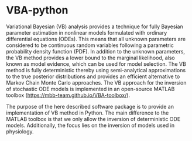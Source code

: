 # VBA-python

Variational Bayesian (VB) analysis provides a technique for fully Bayesian parameter estimation in nonlinear models formulated with ordinary differential equations (ODEs). This means that all unknown parameters are considered to be continuous random variables following a parametric probability density function (PDF). In addition to the unknown parameters, the VB method provides a lower bound to the marginal likelihood, also known as model evidence, which can be used for model selection. The VB method is fully deterministic thereby using semi-analytical approximations to the true posterior distributions and provides an efficient alternative to Markov Chain Monte Carlo approaches. The VB approach for the inversion of stochastic ODE models is implemented in an open-source MATLAB toolbox (https://mbb-team.github.io/VBA-toolbox/). 

The purpose of the here described software package is to provide an implementation of VB method in Python. The main difference to the MATLAB toolbox is that we only allow the inversion of deterministic ODE models. Additionally, the focus lies on the inversion of models used in physiology. 
